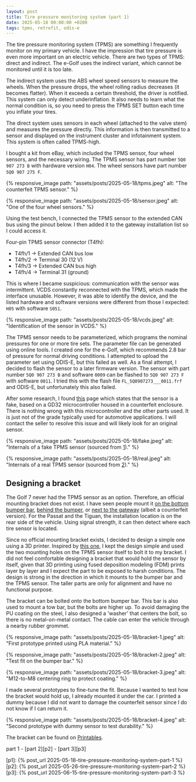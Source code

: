 ```yaml
---
layout: post
title: Tire pressure monitoring system (part 1)
date: 2025-05-18 00:00:00 +0200
tags: tpms, retrofit, odis-e
---
```

The tire pressure monitoring system (TPMS) are something I frequently monitor
on my primary vehicle. I have the impression that tire pressure is even more
important on an electric vehicle. There are two types of TPMS: direct and
indirect. The e-Golf uses the indirect variant, which cannot be monitored
until it is too late.

The indirect system uses the ABS wheel speed sensors to measure the wheels.
When the pressure drops, the wheel rolling radius decreases (it becomes
flatter). When it exceeds a certain threshold, the driver is notified.
This system can only detect underinflation. It also needs to learn what the
normal condition is, so you need to press the TPMS SET button each time you
inflate your tires.

The direct system uses sensors in each wheel (attached to the valve stem) and
measures the pressure directly. This information is then transmitted to a
sensor and displayed on the instrument cluster and infotainment system. This
system is often called TPMS-high.

I bought a kit from eBay, which included the TPMS sensor, four wheel sensors,
and the necessary wiring. The TPMS sensor has part number `5Q0 907 273 B` with
hardware version `H04`. The wheel sensors have part number `5Q0 907 275 F`.

{% responsive_image path: "assets/posts/2025-05-18/tpms.jpeg" alt: "The counterfeit TPMS sensor." %}

{% responsive_image path: "assets/posts/2025-05-18/sensor.jpeg" alt: "One of the four wheel sensors." %}

Using the test bench, I connected the TPMS sensor to the extended CAN bus using
the pinout below. I then added it to the gateway installation list so I could
access it.

Four-pin TPMS sensor connector (T4fh):

* T4fh/1 -> Extended CAN bus low
* T4fh/2 -> Terminal 30 (12 V)
* T4fh/3 -> Extended CAN bus high
* T4fh/4 -> Terminal 31 (ground)

This is where I became suspicious: communication with the sensor was
intermittent. VCDS constantly reconnected with the TPMS, which made the
interface unusable. However, it was able to identify the device, and the listed
hardware and software versions were different from those I expected: `H05` with
software `S051`.

{% responsive_image path: "assets/posts/2025-05-18/vcds.jpeg" alt: "Identification of the sensor in VCDS." %}

The TPMS sensor needs to be parameterized, which programs the nominal
pressures for one or more tire sets. The parameter file can be generated
using online tools. I created one for the e-Golf, which recommends 2.8 bar of
pressure for normal driving conditions. I attempted to upload the parameter
set using ODIS-E, but this failed as well. As a final attempt, I decided to
flash the sensor to a later firmware version. The sensor with part number
`5Q0 907 273 B` and software `0009` can be flashed to `5Q0 907 273 F` with
software `0011`. I tried this with the flash file `FL_5Q0907273___0011.frf`
and ODIS-E, but unfortunately this also failed.

After some research, I found [this][1] page which states that the sensor is
a fake, based on a GD32 microcontroller housed in a counterfeit enclosure.
There is nothing wrong with this microcontroller and the other parts used. It
is just not of the grade typically used for automotive applications. I will
contact the seller to resolve this issue and will likely look for an original
sensor.

{% responsive_image path: "assets/posts/2025-05-18/fake.jpeg" alt: "Internals of a fake TPMS sensor (sourced from [1])." %}

{% responsive_image path: "assets/posts/2025-05-18/real.jpeg" alt: "Internals of a real TPMS sensor (sourced from [2])." %}

## Designing a bracket
The Golf 7 never had the TPMS sensor as an option. Therefore, an official
mounting bracket does not exist. I have seen people mount it
[on the bottom bumper bar][3], [behind the bumper][4], or
[next to the gateway][5] (albeit a counterfeit version). For the Passat and
the Tiguan, the installation location is on the rear side of the vehicle.
Using signal strength, it can then detect where each tire sensor is located.

Since no official mounting bracket exists, I decided to design a simple one
using a 3D printer. Inspired by [this one][3], I kept the design simple and
used the two mounting holes on the TPMS sensor itself to bolt it to my bracket.
I did not feel comfortable designing a bracket that would hold the sensor by
itself, given that 3D printing using fused deposition modeling (FDM) prints
layer by layer and I expect the part to be exposed to harsh conditions.
The design is strong in the direction in which it mounts to the bumper bar
and the TPMS sensor. The taller parts are only for alignment and have no
functional purpose.

The bracket can be bolted onto the bottom bumper bar. This bar is also used
to mount a tow bar, but the bolts are higher up. To avoid damaging the PU
coating on the steel, I also designed a 'washer' that centers the bolt, so
there is no metal-on-metal contact. The cable can enter the vehicle through
a nearby rubber grommet.

{% responsive_image path: "assets/posts/2025-05-18/bracket-1.jpeg" alt: "First prototype printed using PLA material." %}

{% responsive_image path: "assets/posts/2025-05-18/bracket-2.jpeg" alt: "Test fit on the bumper bar." %}

{% responsive_image path: "assets/posts/2025-05-18/bracket-3.jpeg" alt: "M12-to-M8 centering ring to protect coating." %}

I made several prototypes to fine-tune the fit. Because I wanted to test how
the bracket would hold up, I already mounted it under the car. I printed a
dummy because I did not want to damage the counterfeit sensor since I do not
know if I can return it.

{% responsive_image path: "assets/posts/2025-05-18/bracket-4.jpeg" alt: "Second prototype with dummy sensor to test durability." %}

The bracket can be found on [Printables][6].

part 1 - [part 2][p2] - [part 3][p3]

[1]: https://www.drive2.ru/l/652143162373965600
[2]: https://www.drive2.ru/l/616081105128261542/
[3]: https://forums.ross-tech.com/index.php?threads/5328/
[4]: https://uk-polos.net/viewtopic.php?p=552256#p552256
[5]: https://www.golfmk7.com/forums/index.php?threads/direct-tpms-kit-retrofit-anyone.377976/page-3#post-7775959
[6]: https://www.printables.com/model/1335455-tpms-bracket-for-golf-mk75

[p1]: {% post_url 2025-05-18-tire-pressure-monitoring-system-part-1 %}
[p2]: {% post_url 2025-05-26-tire-pressure-monitoring-system-part-2 %}
[p3]: {% post_url 2025-06-15-tire-pressure-monitoring-system-part-3 %}
